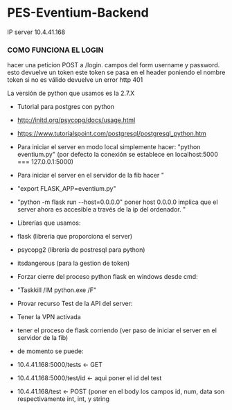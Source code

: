 # PES-Eventium-Backend
IP server 10.4.41.168


### COMO FUNCIONA EL LOGIN ###

hacer una peticion POST a /login. campos del form username y password.
esto devuelve un token
este token se pasa en el header poniendo el nombre token
si no es válido devuelve un error http 401

La versión de python que usamos es la 2.7.X

- Tutorial para postgres con python 
 - http://initd.org/psycopg/docs/usage.html
 - https://www.tutorialspoint.com/postgresql/postgresql_python.htm

- Para iniciar el server en modo local simplemente hacer: 
"python eventium.py" (por defecto la conexión se establece en localhost:5000 === 127.0.0.1:5000)

- Para iniciar el server en el servidor de la fib hacer
"
 - "export FLASK_APP=eventium.py"
 - "python -m flask run --host=0.0.0.0"
poner host 0.0.0.0 implica que el server ahora es accesible a través de la ip del ordenador.
"

- Librerías que usamos:
 - flask (librería que proporciona el server)
 - psycopg2 (librería de postresql para python)
 - itsdangerous (para la gestion de token)

- Forzar cierre del proceso python flask en windows desde cmd:
 - "Taskkill /IM python.exe /F"

- Provar recurso Test de la API del server:
 - Tener la VPN activada
 - tener el proceso de flask corriendo (ver paso de iniciar el server en el servidor de la fib)
 - de momento se puede:
 
  - 10.4.41.168:5000/tests <- GET
  - 10.4.41.168:5000/test/id <- aqui poner el id del test
  - 10.4.41.168/test <- POST (poner en el body los campos id, num, data son respectivamente int, int, y string
